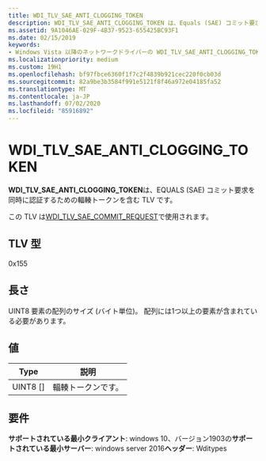 ```yaml
---
title: WDI_TLV_SAE_ANTI_CLOGGING_TOKEN
description: WDI_TLV_SAE_ANTI_CLOGGING_TOKEN は、Equals (SAE) コミット要求を同時に認証するための輻輳トークンを含む TLV です。
ms.assetid: 9A1046AE-029F-4B37-9523-655425BC93F1
ms.date: 02/15/2019
keywords:
- Windows Vista 以降のネットワークドライバーの WDI_TLV_SAE_ANTI_CLOGGING_TOKEN
ms.localizationpriority: medium
ms.custom: 19H1
ms.openlocfilehash: bf97fbce6360f1f7c2f4839b921cec220f0cb03d
ms.sourcegitcommit: 82a9be3b3584f991e5121f8f46a972e04185fa52
ms.translationtype: MT
ms.contentlocale: ja-JP
ms.lasthandoff: 07/02/2020
ms.locfileid: "85916892"
---
```

# <a name="wdi_tlv_sae_anti_clogging_token"></a>WDI_TLV_SAE_ANTI_CLOGGING_TOKEN

**WDI_TLV_SAE_ANTI_CLOGGING_TOKEN**は、EQUALS (SAE) コミット要求を同時に認証するための輻輳トークンを含む TLV です。

この TLV は[WDI_TLV_SAE_COMMIT_REQUEST](wdi-tlv-sae-commit-request.md)で使用されます。

## <a name="tlv-type"></a>TLV 型

0x155

## <a name="length"></a>長さ

UINT8 要素の配列のサイズ (バイト単位)。 配列には1つ以上の要素が含まれている必要があります。

## <a name="values"></a>値

| Type | 説明 |
| --- | --- |
| UINT8 [] | 輻輳トークンです。 |

## <a name="requirements"></a>要件

**サポートされている最小クライアント**: windows 10、バージョン1903の**サポートされている最小サーバー**: windows server 2016**ヘッダー**: Wditypes

